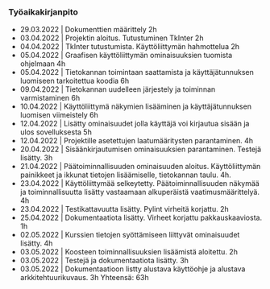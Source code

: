 ### Työaikakirjanpito

- 29.03.2022 | Dokumenttien määrittely 2h
- 03.04.2022 | Projektin aloitus. Tutustuminen TkInter 2h
- 04.04.2022 | TkInter tutustumista. Käyttöliittymän hahmottelua 2h
- 05.04.2022 | Graafisen käyttöliittymän ominaisuuksien tuomista ohjelmaan 4h
- 05.04.2022 | Tietokannan toimintaan saattamista ja käyttäjätunnuksen luomiseen tarkoitettua koodia 6h
- 09.04.2022 | Tietokannan uudelleen järjestely ja toiminnan varmistaminen 6h
- 10.04.2022 | Käyttöliittymä näkymien lisääminen ja käyttäjätunnuksen luomisen viimeistely 6h
- 12.04.2022 | Lisätty ominaisuudet jolla käyttäjä voi kirjautua sisään ja ulos sovelluksesta 5h
- 12.04.2022 | Projektille asetettujen laatumääritysten parantaminen. 4h
- 20.04.2022 | Sisäänkirjautumisen ominaisuuksien parantaminen. Testejä lisätty. 3h
- 21.04.2022 | Päätoiminnallisuuden ominaisuuden aloitus. Käyttöliittymän painikkeet ja ikkunat tietojen lisäämiselle, tietokannan taulu. 4h.
- 23.04.2022 | Käyttöliittymää selkeytetty. Päätoiminnallisuuden näkymää ja toiminnallisuutta lisätty vastaamaan alkuperäistä vaatimusmäärittelyä. 4h
- 23.04.2022 | Testikattavuutta lisätty. Pylint virheitä korjattu. 2h
- 25.04.2022 | Dokumentaatiota lisätty. Virheet korjattu pakkauskaaviosta. 1h
- 02.05.2022 | Kurssien tietojen syöttämiseen liittyvät ominaisuudet lisätty. 4h
- 03.05.2022 | Koosteen toiminnallisuuksien lisäämistä aloitettu. 2h
- 03.05.2022 | Testejä ja dokumentaatiota lisätty. 3h
- 03.05.2022 | Dokumentaatioon listty alustava käyttöohje ja alustava arkkitehtuurikuvaus. 3h
Yhteensä: 63h
